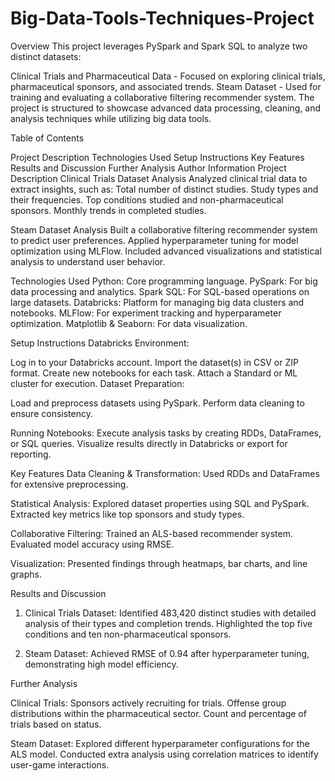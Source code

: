 # Big-Data-Tools-Techniques-Project

Overview
This project leverages PySpark and Spark SQL to analyze two distinct datasets:

Clinical Trials and Pharmaceutical Data - Focused on exploring clinical trials, pharmaceutical sponsors, and associated trends.
Steam Dataset - Used for training and evaluating a collaborative filtering recommender system.
The project is structured to showcase advanced data processing, cleaning, and analysis techniques while utilizing big data tools.

Table of Contents

Project Description
Technologies Used
Setup Instructions
Key Features
Results and Discussion
Further Analysis
Author Information
Project Description
Clinical Trials Dataset Analysis
Analyzed clinical trial data to extract insights, such as:
Total number of distinct studies.
Study types and their frequencies.
Top conditions studied and non-pharmaceutical sponsors.
Monthly trends in completed studies.

Steam Dataset Analysis
Built a collaborative filtering recommender system to predict user preferences.
Applied hyperparameter tuning for model optimization using MLFlow.
Included advanced visualizations and statistical analysis to understand user behavior.

Technologies Used
Python: Core programming language.
PySpark: For big data processing and analytics.
Spark SQL: For SQL-based operations on large datasets.
Databricks: Platform for managing big data clusters and notebooks.
MLFlow: For experiment tracking and hyperparameter optimization.
Matplotlib & Seaborn: For data visualization.

Setup Instructions
Databricks Environment:

Log in to your Databricks account.
Import the dataset(s) in CSV or ZIP format.
Create new notebooks for each task.
Attach a Standard or ML cluster for execution.
Dataset Preparation:

Load and preprocess datasets using PySpark.
Perform data cleaning to ensure consistency.

Running Notebooks:
Execute analysis tasks by creating RDDs, DataFrames, or SQL queries.
Visualize results directly in Databricks or export for reporting.

Key Features
Data Cleaning & Transformation: Used RDDs and DataFrames for extensive preprocessing.

Statistical Analysis:
Explored dataset properties using SQL and PySpark.
Extracted key metrics like top sponsors and study types.

Collaborative Filtering:
Trained an ALS-based recommender system.
Evaluated model accuracy using RMSE.

Visualization:
Presented findings through heatmaps, bar charts, and line graphs.

Results and Discussion

1. Clinical Trials Dataset:
Identified 483,420 distinct studies with detailed analysis of their types and completion trends.
Highlighted the top five conditions and ten non-pharmaceutical sponsors.

2. Steam Dataset:
Achieved RMSE of 0.94 after hyperparameter tuning, demonstrating high model efficiency.

Further Analysis

Clinical Trials:
Sponsors actively recruiting for trials.
Offense group distributions within the pharmaceutical sector.
Count and percentage of trials based on status.

Steam Dataset:
Explored different hyperparameter configurations for the ALS model.
Conducted extra analysis using correlation matrices to identify user-game interactions.
